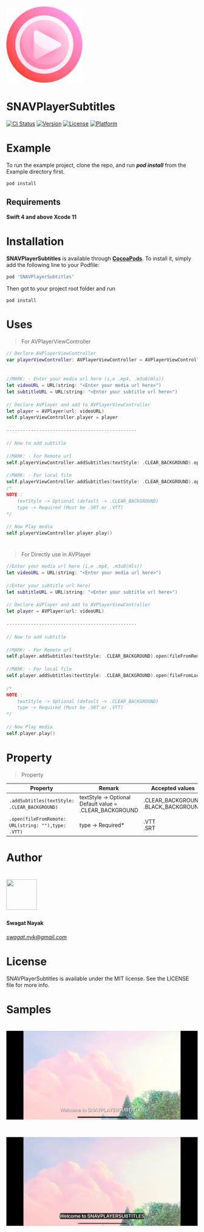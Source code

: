 
<h1>
    <img src="https://github.com/swagatnayak/SNAVPlayerSubtitles/blob/master/RefFiles/play.png?raw=true" width="200" height="200" />
</h1>

# SNAVPlayerSubtitles

[![CI Status](https://img.shields.io/travis/swagatnayak/SNAVPlayerSubtitles.svg?style=flat)](https://travis-ci.org/swagatnayak/SNAVPlayerSubtitles)
 [![Version](https://img.shields.io/cocoapods/v/SNAVPlayerSubtitles.svg?style=flat)](https://cocoapods.org/pods/SNAVPlayerSubtitles)
 [![License](https://img.shields.io/cocoapods/l/SNAVPlayerSubtitles.svg?style=flat)](https://cocoapods.org/pods/SNAVPlayerSubtitles)
 [![Platform](https://img.shields.io/cocoapods/p/SNAVPlayerSubtitles.svg?style=flat)](https://cocoapods.org/pods/SNAVPlayerSubtitles)


# Example

To run the example project, clone the repo, and run ***pod install*** from the Example directory first.

```shell
pod install
```

## Requirements

**Swift 4 and above
Xcode 11**

# Installation

**SNAVPlayerSubtitles** is available through **[CocoaPods](https://cocoapods.org/pods/SNAVPlayerSubtitles)**. To install
it, simply add the following line to your Podfile:

```ruby
pod 'SNAVPlayerSubtitles'
```

Then got to your project root folder and run

```shell
pod install
```

# Uses

> For AVPlayerViewController

```swift
// Declare AVPlayerViewController
var playerViewController: AVPlayerViewController = AVPlayerViewController()


//MARK: - Enter your media url here (i,e .mp4, .m3u8(Hls))
let videoURL = URL(string: "<Enter your media url here>")
let subtitleURL = URL(string: "<Enter your subtitle url here>")

// Declare AVPlayer and add to AVPlayerViewController
let player = AVPlayer(url: videoURL)
self.playerViewController.player = player

------------------------------------------------

// Now to add subtitle

//MARK: - For Remote url
self.playerViewController.addSubtitles(textStyle: .CLEAR_BACKGROUND).open(fileFromRemote: subtitleURL,type: .VTT)

//MARK: - For local file
self.playerViewController.addSubtitles(textStyle: .CLEAR_BACKGROUND).open(fileFromLocal: "",type: .VTT)
/*
NOTE : 
    textStyle -> Optional (default -> .CLEAR_BACKGROUND)
    type -> Required (Must be .SRT or .VTT)
*/

// Now Play media
self.playerViewController.player.play()

```


#

>For Directly use in AVPlayer


```swift
//Enter your media url here (i,e .mp4, .m3u8(Hls))
let videoURL = URL(string: "<Enter your media url here>")

//Enter your subtitle url here)
let subtitleURL = URL(string: "<Enter your subtitle url here>")

// Declare AVPlayer and add to AVPlayerViewController
let player = AVPlayer(url: videoURL)

------------------------------------------------

// Now to add subtitle

//MARK: - For Remote url
self.player.addSubtitles(textStyle: .CLEAR_BACKGROUND).open(fileFromRemote: subtitleURL,type: .VTT)

//MARK: - For local file
self.player.addSubtitles(textStyle: .CLEAR_BACKGROUND).open(fileFromLocal: "",type: .VTT)

/*
NOTE : 
    textStyle -> Optional (default -> .CLEAR_BACKGROUND)
    type -> Required (Must be .SRT or .VTT)
*/

// Now Play media
self.player.play()

```
# Property

>Property

|Property|Remark|Accepted values|
|---|---|---|
| ``` .addSubtitles(textStyle: .CLEAR_BACKGROUND) ```|textStyle -> Optional<br/>Default value = .CLEAR_BACKGROUND|.CLEAR_BACKGROUND <br/> .BLACK_BACKGROUND|
|``` .open(fileFromRemote: URL(string: ""),type: .VTT) ```|type  ->  Required*|.VTT <br/> .SRT|


# Author

<h1>
 <img src="https://avatars.githubusercontent.com/u/36082457?s=400&u=a84a6c07d1922a6edd85541b94fc5cfc0a0ac892&v=4" width="80" height="80"  />
</h1>

#### Swagat Nayak
###### swagat.nyk@gmail.com

# License

SNAVPlayerSubtitles is available under the MIT license. See the LICENSE file for more info.

# Samples

 <h1>
 <img src="https://github.com/swagatnayak/SNAVPlayerSubtitles/blob/master/RefFiles/Screenshot1.png?raw=true" />
 </h1>

 <h1>
 <img src="https://github.com/swagatnayak/SNAVPlayerSubtitles/blob/master/RefFiles/Screenshot2.png?raw=true"  />
 </h1>